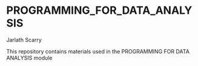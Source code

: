 # PROGRAMMING_FOR_DATA_ANALYSIS
Jarlath Scarry

This repository contains materials used in the PROGRAMMING FOR DATA ANALYSIS module
